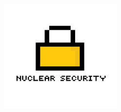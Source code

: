 <div align="center">
    <img src="https://raw.githubusercontent.com/Nuclear-Company/Nuclear-security/main/Developer%20source/logo.png" alt="Logo" width="370" height="340">
  </a>
</div>
